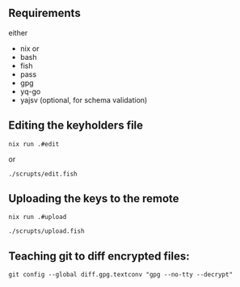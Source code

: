 ## Requirements

either
- nix
or
- bash
- fish
- pass
- gpg
- yq-go
- yajsv (optional, for schema validation)
## Editing the keyholders file

```
nix run .#edit
```
or
```
./scrupts/edit.fish
```

## Uploading the keys to the remote

```
nix run .#upload
```
```
./scrupts/upload.fish
```

## Teaching git to diff encrypted files:

```
git config --global diff.gpg.textconv "gpg --no-tty --decrypt"
```
